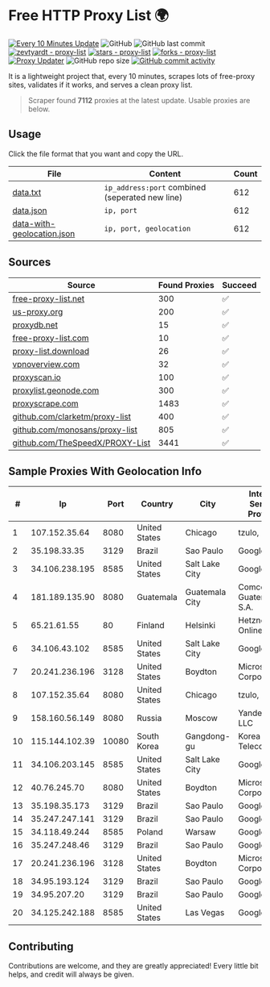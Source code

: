 
# Free HTTP Proxy List 🌍

[![Every 10 Minutes Update](https://github.com/mertguvencli/http-proxy-list/actions/workflows/main.yml/badge.svg?branch=main)](https://github.com/mertguvencli/http-proxy-list/actions/workflows/main.yml)
![GitHub](https://img.shields.io/github/license/mertguvencli/http-proxy-list)
![GitHub last commit](https://img.shields.io/github/last-commit/mertguvencli/http-proxy-list)
[![zevtyardt - proxy-list](https://img.shields.io/static/v1?label=zevtyardt&message=proxy-list&color=blue&logo=github)](https://github.com/zevtyardt/proxy-list "Go to GitHub repo")
[![stars - proxy-list](https://img.shields.io/github/stars/zevtyardt/proxy-list?style=social)](https://github.com/zevtyardt/proxy-list)
[![forks - proxy-list](https://img.shields.io/github/forks/zevtyardt/proxy-list?style=social)](https://github.com/zevtyardt/proxy-list)
[![Proxy Updater](https://github.com/zevtyardt/proxy-list/workflows/Proxy%20Updater/badge.svg)](https://github.com/zevtyardt/proxy-list/actions?query=workflow:"Proxy+Updater")
![GitHub repo size](https://img.shields.io/github/repo-size/zevtyardt/proxy-list)
[![GitHub commit activity](https://img.shields.io/github/commit-activity/m/zevtyardt/proxy-list?logo=commits)](https://github.com/zevtyardt/proxy-list/commits/main)

It is a lightweight project that, every 10 minutes, scrapes lots of free-proxy sites, validates if it works, and serves a clean proxy list.

> Scraper found **7112** proxies at the latest update. Usable proxies are below.

## Usage

Click the file format that you want and copy the URL.

|File|Content|Count|
|----|-------|-----|
|[data.txt](https://raw.githubusercontent.com/mertguvencli/http-proxy-list/main/proxy-list/data.txt)|`ip_address:port` combined (seperated new line)|612|
|[data.json](https://raw.githubusercontent.com/mertguvencli/http-proxy-list/main/proxy-list/data.json)|`ip, port`|612|
|[data-with-geolocation.json](https://raw.githubusercontent.com/mertguvencli/http-proxy-list/main/proxy-list/data-with-geolocation.json)|`ip, port, geolocation`|612|

## Sources

|Source|Found Proxies|Succeed|
|------|-------------|-------|
|[free-proxy-list.net](https://free-proxy-list.net)|300|✅|
|[us-proxy.org](https://www.us-proxy.org)|200|✅|
|[proxydb.net](http://proxydb.net)|15|✅|
|[free-proxy-list.com](https://free-proxy-list.com/?page=&port=&type%5B%5D=http&type%5B%5D=https&up_time=0&search=Search)|10|✅|
|[proxy-list.download](https://www.proxy-list.download/HTTP)|26|✅|
|[vpnoverview.com](https://vpnoverview.com/privacy/anonymous-browsing/free-proxy-servers)|32|✅|
|[proxyscan.io](https://www.proxyscan.io)|100|✅|
|[proxylist.geonode.com](https://proxylist.geonode.com/api/proxy-list?limit=300&page=1&sort_by=lastChecked&sort_type=desc&protocols=http,https)|300|✅|
|[proxyscrape.com](https://api.proxyscrape.com/v2/?request=displayproxies&protocol=http&timeout=10000&country=all&ssl=all&anonymity=all)|1483|✅|
|[github.com/clarketm/proxy-list](https://raw.githubusercontent.com/clarketm/proxy-list/master/proxy-list-raw.txt)|400|✅|
|[github.com/monosans/proxy-list](https://raw.githubusercontent.com/monosans/proxy-list/main/proxies/http.txt)|805|✅|
|[github.com/TheSpeedX/PROXY-List](https://raw.githubusercontent.com/TheSpeedX/PROXY-List/master/http.txt)|3441|✅|


## Sample Proxies With Geolocation Info

|#|Ip|Port|Country|City|Internet Service Provider|
|-|--|----|-------|----|-------------------------|
|1|107.152.35.64|8080|United States|Chicago|tzulo, inc.|
|2|35.198.33.35|3129|Brazil|Sao Paulo|Google LLC|
|3|34.106.238.195|8585|United States|Salt Lake City|Google LLC|
|4|181.189.135.90|8080|Guatemala|Guatemala City|Comcel Guatemala S.A.|
|5|65.21.61.55|80|Finland|Helsinki|Hetzner Online GmbH|
|6|34.106.43.102|8585|United States|Salt Lake City|Google LLC|
|7|20.241.236.196|3128|United States|Boydton|Microsoft Corporation|
|8|107.152.35.64|8080|United States|Chicago|tzulo, inc.|
|9|158.160.56.149|8080|Russia|Moscow|Yandex.Cloud LLC|
|10|115.144.102.39|10080|South Korea|Gangdong-gu|Korea Telecom|
|11|34.106.203.145|8585|United States|Salt Lake City|Google LLC|
|12|40.76.245.70|8080|United States|Boydton|Microsoft Corporation|
|13|35.198.35.173|3129|Brazil|Sao Paulo|Google LLC|
|14|35.247.247.141|3129|Brazil|Sao Paulo|Google LLC|
|15|34.118.49.244|8585|Poland|Warsaw|Google LLC|
|16|35.247.248.46|3129|Brazil|Sao Paulo|Google LLC|
|17|20.241.236.196|3128|United States|Boydton|Microsoft Corporation|
|18|34.95.193.124|3129|Brazil|Sao Paulo|Google LLC|
|19|34.95.207.20|3129|Brazil|Sao Paulo|Google LLC|
|20|34.125.242.188|8585|United States|Las Vegas|Google LLC|



## Contributing

Contributions are welcome, and they are greatly appreciated! Every
little bit helps, and credit will always be given.

